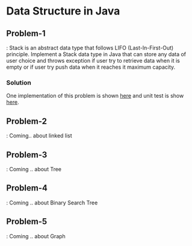 # Data Structure in Java

## Problem-1
: Stack is an abstract data type that follows LIFO (Last-In-First-Out) principle. Implement a Stack data type in Java that can store any data of user choice and throws exception if user try to retrieve data when it is empty or if user try push data when it reaches it maximum capacity.

### Solution

 One implementation of this problem is shown [here](https://github.com/azizurice/JavaTutorials/tree/master/JavaDataStructure/src/com/letscodes/ds/stack) and unit test is show [here](https://github.com/azizurice/JavaTutorials/tree/master/JavaDataStructure/test/com/letscodes/ds/stack).

## Problem-2

: Coming.. about linked list

## Problem-3 
:  Coming .. about  Tree

## Problem-4
: Coming .. about Binary Search Tree

## Problem-5
: Coming .. about Graph

